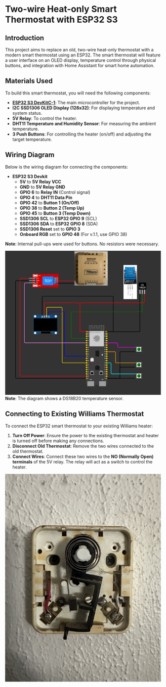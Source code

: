 # Two-wire Heat-only Smart Thermostat with ESP32 S3

## Introduction

This project aims to replace an old, two-wire heat-only thermostat with a modern smart thermostat using an ESP32. The smart thermostat will feature a user interface on an OLED display, temperature control through physical buttons, and integration with Home Assistant for smart home automation.

## Materials Used

To build this smart thermostat, you will need the following components:

* **[ESP32 S3 DevKitC-1](https://docs.espressif.com/projects/esp-idf/en/stable/esp32s3/hw-reference/esp32s3/user-guide-devkitc-1-v1.0.html)**: The main microcontroller for the project.
* **I2C SSD1306 OLED Display (128x32)**: For displaying temperature and system status. 
* **5V Relay**: To control the heater.
* **DHT11 Temperature and Humidity Sensor**: For measuring the ambient temperature.
* **3 Push Buttons**: For controlling the heater (on/off) and adjusting the target temperature.

## Wiring Diagram

Below is the wiring diagram for connecting the components:

* **ESP32 S3 Devkit**
    * **5V** to **5V Relay VCC**
    * **GND** to **5V Relay GND**
    * **GPIO 6** to **Relay IN** (Control signal)
    * **GPIO 4** to **DHT11 Data Pin**
    * **GPIO 42** to **Button 1 (On/Off)**
    * **GPIO 38** to **Button 2 (Temp Up)**
    * **GPIO 45** to **Button 3 (Temp Down)**
    * **SSD1306 SCL** to **ESP32 GPIO 9** (SCL)
    * **SSD1306 SDA** to **ESP32 GPIO 8** (SDA)
    * **SSD1306 Reset** set to **GPIO 3** 
    * **Onboard RGB** set to **GPIO 48** (For v.1.1, use GPIO 38)

**Note**: Internal pull-ups were used for buttons. No resistors were necessary.

![alt text](images/thermostat-schematics.png)
**Note**: The diagram shows a DS18B20 temperature sensor. 

## Connecting to Existing Williams Thermostat

To connect the ESP32 smart thermostat to your existing Williams heater:

1. **Turn Off Power**: Ensure the power to the existing thermostat and heater is turned off before making any connections.
2. **Disconnect Old Thermostat**: Remove the two wires connected to the old thermostat.
3. **Connect Wires**: Connect these two wires to the **NO (Normally Open) terminals** of the 5V relay. The relay will act as a switch to control the heater.

![alt text](images/williams-thermostat-inside.JPG)
